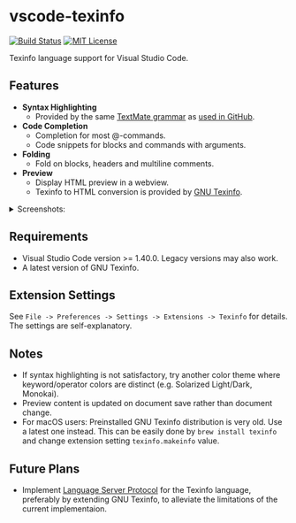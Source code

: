 # vscode-texinfo

[![Build Status](https://travis-ci.com/texinfo-lang/vscode-texinfo.svg)](https://travis-ci.com/github/texinfo-lang/vscode-texinfo)
[![MIT License](https://img.shields.io/badge/license-MIT-blue.svg)](LICENSE)

Texinfo language support for Visual Studio Code.

## Features

* **Syntax Highlighting**
  * Provided by the same [TextMate grammar](https://github.com/Alhadis/language-texinfo/blob/v1.0.0/grammars/texinfo.cson) as [used in GitHub](https://github.com/github/linguist/pull/4589).
* **Code Completion**
  * Completion for most @\-commands.
  * Code snippets for blocks and commands with arguments.
* **Folding**
  * Fold on blocks, headers and multiline comments.
* **Preview**
  * Display HTML preview in a webview.
  * Texinfo to HTML conversion is provided by [GNU Texinfo](https://www.gnu.org/software/texinfo/).

<details>
<summary>Screenshots:</summary>

</details>

## Requirements

* Visual Studio Code version >= 1.40.0. Legacy versions may also work.
* A latest version of GNU Texinfo.

## Extension Settings

See `File -> Preferences -> Settings -> Extensions -> Texinfo` for details. The settings are self-explanatory.

## Notes

* If syntax highlighting is not satisfactory, try another color theme where keyword/operator colors are distinct (e.g. Solarized Light/Dark, Monokai).
* Preview content is updated on document save rather than document change.
* For macOS users: Preinstalled GNU Texinfo distribution is very old. Use a latest one instead. This can be easily done by `brew install texinfo` and change extension setting `texinfo.makeinfo` value.

## Future Plans

* Implement [Language Server Protocol](https://microsoft.github.io/language-server-protocol/) for the Texinfo language, preferably by extending GNU Texinfo, to alleviate the limitations of the current implementaion.
